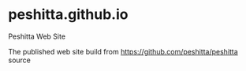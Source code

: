 # peshitta.github.io
Peshitta Web Site

The published web site build from https://github.com/peshitta/peshitta source
